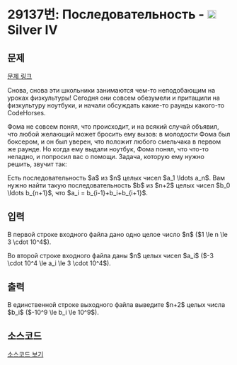 # 29137번: Последовательность - <img src="https://static.solved.ac/tier_small/7.svg" style="height:20px" /> Silver IV

<!-- performance -->

<!-- 문제 제출 후 깃허브에 푸시를 했을 때 제출한 코드의 성능이 입력될 공간입니다.-->

<!-- end -->

## 문제

[문제 링크](https://boj.kr/29137)


<p>Снова, снова эти школьники занимаются чем-то неподобающим на уроках физкультуры! Сегодня они совсем обезумели и притащили на физкультуру ноутбуки, и начали обсуждать какие-то раунды какого-то CodeHorses.</p>

<p>Фома не совсем понял, что происходит, и на всякий случай объявил, что любой желающий может бросить ему вызов: в молодости Фома был боксером, и он был уверен, что положит любого смельчака в первом же раунде. Но когда ему выдали ноутбук, Фома понял, что что-то неладно, и попросил вас о помощи. Задача, которую ему нужно решить, звучит так:</p>

<p>Есть последовательность $a$ из $n$ целых чисел $a_1 \ldots a_n$. Вам нужно найти такую последовательность $b$ из $n+2$ целых чисел $b_0 \ldots b_{n+1}$, что $a_i = b_{i-1}+b_i+b_{i+1}$.</p>



## 입력


<p>В первой строке входного файла дано одно целое число $n$ ($1 \le n \le 3 \cdot 10^4$).</p>

<p>Во второй строке входного файла даны $n$ целых чисел $a_i$ ($-3 \cdot 10^4 \le a_i \le 3 \cdot 10^4$).</p>



## 출력


<p>В единственной строке выходного файла выведите $n+2$ целых числа $b_i$ ($-10^9 \le b_i \le 10^9$).</p>



## 소스코드

[소스코드 보기](Последовательность.cpp)